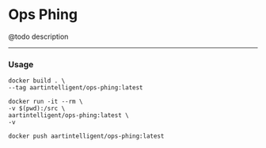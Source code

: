 # Ops Phing

@todo description

---

### Usage

```shell
docker build . \
--tag aartintelligent/ops-phing:latest
```

```shell
docker run -it --rm \
-v $(pwd):/src \
aartintelligent/ops-phing:latest \
-v
```

```shell
docker push aartintelligent/ops-phing:latest
```
